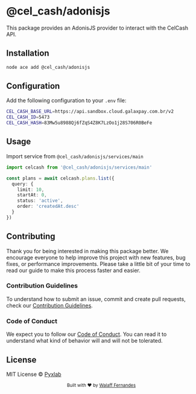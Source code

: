 # @cel_cash/adonisjs

This package provides an AdonisJS provider to interact with the CelCash API.

## Installation

```bash
node ace add @cel_cash/adonisjs
```

## Configuration

Add the following configuration to your `.env` file:

```bash
CEL_CASH_BASE_URL=https://api.sandbox.cloud.galaxpay.com.br/v2
CEL_CASH_ID=5473
CEL_CASH_HASH=83Mw5u8988Qj6fZqS4Z8K7LzOo1j28S706R0BeFe
```

## Usage

Import service from `@cel_cash/adonisjs/services/main`

```typescript
import celcash from '@cel_cash/adonisjs/services/main'

const plans = await celcash.plans.list({
  query: {
    limit: 10,
    startAt: 0,
    status: 'active',
    order: 'createdAt.desc'
  }
})
```


## Contributing

Thank you for being interested in making this package better. We encourage everyone to help improve this project with new features, bug fixes, or performance improvements. Please take a little bit of your time to read our guide to make this process faster and easier.

### Contribution Guidelines

To understand how to submit an issue, commit and create pull requests, check our [Contribution Guidelines](/.github/CONTRIBUTING.md).

### Code of Conduct

We expect you to follow our [Code of Conduct](/.github/CODE_OF_CONDUCT.md). You can read it to understand what kind of behavior will and will not be tolerated.

## License

MIT License © [Pyxlab](https://github.com/Pyxlab)

<div align="center">
  <sub>Built with ❤︎ by <a href="https://github.com/lncitador">Walaff Fernandes</a>
</div>

